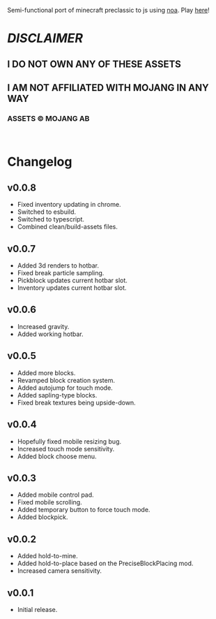 Semi-functional port of minecraft preclassic to js using [noa](https://github.com/fenomas/noa).
Play [here](https://themeow.ml/noa-mc/noagame/build/)!

# **_DISCLAIMER_**

## I DO NOT OWN ANY OF THESE ASSETS

## I AM NOT AFFILIATED WITH MOJANG IN ANY WAY

### ASSETS &copy; MOJANG AB

<br>

# Changelog

## v0.0.8

- Fixed inventory updating in chrome.
- Switched to esbuild.
- Switched to typescript.
- Combined clean/build-assets files.

## v0.0.7

- Added 3d renders to hotbar.
- Fixed break particle sampling.
- Pickblock updates current hotbar slot.
- Inventory updates current hotbar slot.

## v0.0.6

- Increased gravity.
- Added working hotbar.

## v0.0.5

- Added more blocks.
- Revamped block creation system.
- Added autojump for touch mode.
- Added sapling-type blocks.
- Fixed break textures being upside-down.

## v0.0.4

- Hopefully fixed mobile resizing bug.
- Increased touch mode sensitivity.
- Added block choose menu.

## v0.0.3

- Added mobile control pad.
- Fixed mobile scrolling.
- Added temporary button to force touch mode.
- Added blockpick.

## v0.0.2

- Added hold-to-mine.
- Added hold-to-place based on the PreciseBlockPlacing mod.
- Increased camera sensitivity.

## v0.0.1

- Initial release.
